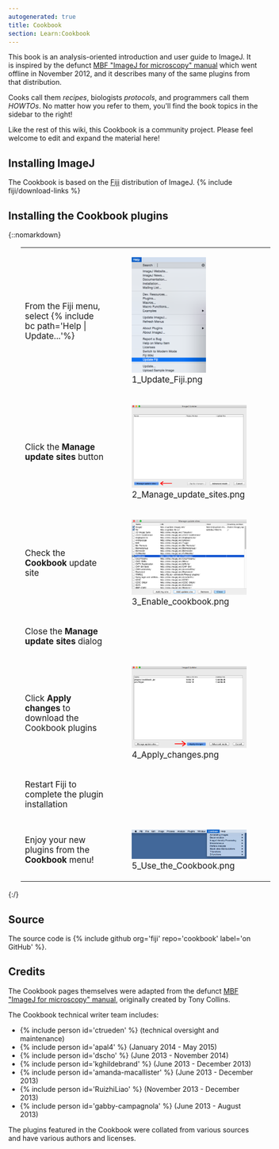 ```yaml
---
autogenerated: true
title: Cookbook
section: Learn:Cookbook
---
```



This book is an analysis-oriented introduction and user guide to ImageJ. It is inspired by the defunct [MBF "ImageJ for microscopy" manual](/software/mbf-imagej) which went offline in November 2012, and it describes many of the same plugins from that distribution.

Cooks call them *recipes*, biologists *protocols*, and programmers call them *HOWTOs*. No matter how you refer to them, you'll find the book topics in the sidebar to the right!

Like the rest of this wiki, this Cookbook is a community project. Please feel welcome to edit and expand the material here! 


## Installing ImageJ

The Cookbook is based on the [Fiji](/software/fiji) distribution of ImageJ. {% include fiji/download-links %}


## Installing the Cookbook plugins

{::nomarkdown}
<table style="font-size:17px; margin-left: 25px;">
  <tbody>
    <tr>
      <td>
        <p>From the Fiji menu, select {% include bc path='Help | Update...'%}</p>
      </td>
      <td>
        <figure>
          <img src="/media/cookbook/1-update-fiji.png" title="1_Update_Fiji.png" width="150" alt="1_Update_Fiji.png">
          <figcaption aria-hidden="true">
            1_Update_Fiji.png
          </figcaption>
        </figure>
      </td>
    </tr>
    <tr>
      <td>
        <p>Click the <strong>Manage update sites</strong> button</p>
      </td>
      <td>
        <figure>
          <img src="/media/cookbook/2-manage-update-sites.png" title="2_Manage_update_sites.png" width="250" alt="2_Manage_update_sites.png">
          <figcaption aria-hidden="true">
            2_Manage_update_sites.png
          </figcaption>
        </figure>
      </td>
    </tr>
    <tr>
      <td>
        <p>Check the <strong>Cookbook</strong> update site</p>
      </td>
      <td>
        <figure>
          <img src="/media/cookbook/3-enable-cookbook.png" title="3_Enable_cookbook.png" width="250" alt="3_Enable_cookbook.png">
          <figcaption aria-hidden="true">
            3_Enable_cookbook.png
          </figcaption>
        </figure>
      </td>
    </tr>
    <tr>
      <td>
        <p>Close the <strong>Manage update sites</strong> dialog</p>
      </td>
      <td></td>
    </tr>
    <tr>
      <td>
        <p>Click <strong>Apply changes</strong> to download the Cookbook plugins</p>
      </td>
      <td>
        <figure>
          <img src="/media/cookbook/4-apply-changes.png" title="4_Apply_changes.png" width="250" alt="4_Apply_changes.png">
          <figcaption aria-hidden="true">
            4_Apply_changes.png
          </figcaption>
        </figure>
      </td>
    </tr>
    <tr>
      <td>
        <p>Restart Fiji to complete the plugin installation</p>
      </td>
      <td></td>
    </tr>
    <tr>
      <td>
        <p>Enjoy your new plugins from the <strong>Cookbook</strong> menu!</p>
      </td>
      <td>
        <figure>
          <img src="/media/cookbook/5-use-the-cookbook.png" title="5_Use_the_Cookbook.png" width="250" alt="5_Use_the_Cookbook.png">
          <figcaption aria-hidden="true">
            5_Use_the_Cookbook.png
          </figcaption>
        </figure>
      </td>
    </tr>
  </tbody>
</table>
{:/}

## Source

The source code is {% include github org='fiji' repo='cookbook' label='on GitHub' %}.

## Credits

The Cookbook pages themselves were adapted from the defunct [MBF "ImageJ for microscopy" manual](/software/mbf-imagej), originally created by Tony Collins.

The Cookbook technical writer team includes:

-   {% include person id='ctrueden' %} (technical oversight and maintenance)
-   {% include person id='apal4' %} (January 2014 - May 2015)
-   {% include person id='dscho' %} (June 2013 - November 2014)
-   {% include person id='kghildebrand' %} (June 2013 - December 2013)
-   {% include person id='amanda-macallister' %} (June 2013 - December 2013)
-   {% include person id='RuizhiLiao' %} (November 2013 - December 2013)
-   {% include person id='gabby-campagnola' %} (June 2013 - August 2013)

The plugins featured in the Cookbook were collated from various sources and have various authors and licenses.

 
